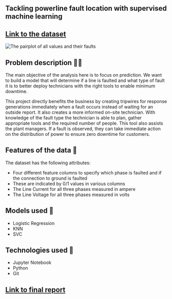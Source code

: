 ## Tackling powerline fault location with supervised machine learning
## [Link to the dataset](https://www.kaggle.com/datasets/esathyaprakash/electrical-fault-detection-and-classification)

![The pairplot of all values and their faults](https://i.imgur.com/SkgYh3O.png)

## Problem description 👨‍💻
The main objective of the analysis here is to focus on prediction. We want to build a model that will determine if a line is faulted and what type of fault it is to better deploy technicians with the right tools to enable minimum downtime.

This project directly benefits the business by creating tripwires for response generations immediately when a fault occurs instead of waiting for an outside report.
It also creates a more informed on-site technician. With knowledge of the fault type the technician is able to plan, gather appropriate tools and the required number of people. This tool also assists the plant managers. If a fault is observed, they can take immediate action on the distribution of power to ensure zero downtime for customers.

## Features of the data 📀
The dataset has the following attributes:
- Four different feature columns to specify which phase is faulted and if the connection to ground is faulted 
- These are indicated by 0/1 values in various columns
- The Line Current for all three phases measured in ampere
- The Line Voltage for all three phases measured in volts


## Models used 🦾
- Logistic Regression
- KNN
- SVC

## Technologies used 💾
- Jupyter Notebook
- Python
- Git

## [Link to final report](https://docs.google.com/document/d/1mjoQEIyxzc1QiHSIAmltiGrD6pOn2O9eqoP4XNtfSpE/edit?usp=sharing)